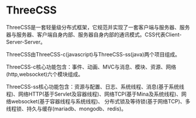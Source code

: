 # ThreeCSS

ThreeCSS是一套轻量级分布式框架，它规范并实现了一套客户端与服务器、服务器与服务器、客户端自身内部、服务器自身内部的通讯模式。CSS代表Client-Server-Server。

ThreeCSS由ThreeCSS-c(javascript)与ThreeCSS-ss(java)两个项目组成。

ThreeCSS-c核心功能包含：事件、动画、MVC与消息、模块、资源、网络(http,websocket)六个模块组成。

ThreeCSS-ss核心功能包含：资源与配置、日志、系统线程、消息(基于系统线程)、网络HTTP(基于Servlet及容器线程)、网络TCP(基于Mina及系统线程)、网络websocket(基于容器线程与系统线程)、
分布式锁及等待锁(基于网络TCP)、多线程锁、持久与缓存(mariadb、mongodb、redis)。

